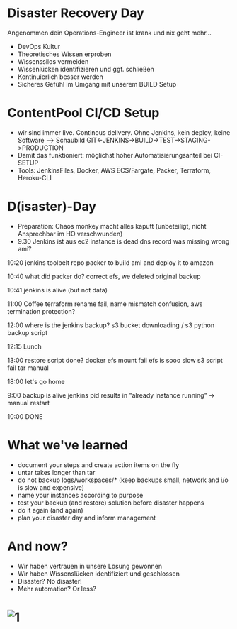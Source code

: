 # Disaster Recovery Day

Angenommen dein Operations-Engineer ist krank und nix geht mehr... 

- DevOps Kultur 
- Theoretisches Wissen erproben
- Wissenssilos vermeiden
- Wissenlücken identifizieren und ggf. schließen
- Kontinuierlich besser werden
- Sicheres Gefühl im Umgang mit unserem BUILD Setup

# ContentPool CI/CD Setup

- wir sind immer live. Continous delivery. Ohne Jenkins, kein deploy, keine Software
--> Schaubild GIT<-JENKINS->BUILD->TEST->STAGING->PRODUCTION
- Damit das funktioniert: möglichst hoher Automatisierungsanteil bei CI-SETUP
- Tools: JenkinsFiles, Docker, AWS ECS/Fargate, Packer, Terraform, Heroku-CLI

# D(isaster)-Day

- Preparation: Chaos monkey macht alles kaputt (unbeteiligt, nicht Ansprechbar im HO verschwunden)
- 9.30 Jenkins ist aus
ec2 instance is dead
dns record was missing
wrong ami?

10:20 jenkins toolbelt repo 
packer to build ami and deploy it to amazon

10:40 what did packer do?
correct efs, we deleted original backup

10:41 jenkins is alive (but not data)

11:00 Coffee
terraform rename fail, name mismatch confusion, aws termination protection?

12:00 where is the jenkins backup?
s3 bucket downloading / s3 python backup script

12:15 Lunch

13:00 restore script done?
docker efs mount fail
efs is sooo slow
s3 script fail
tar manual

18:00 let's go home

9:00 backup is alive
jenkins pid results in "already instance running" -> manual restart

10:00 DONE

# What we've learned 

- document your steps and create action items on the fly
- untar takes longer than tar
- do not backup logs/workspaces/* (keep backups small, network and i/o is slow and expensive)
- name your instances according to purpose
- test your backup (and restore) solution before disaster happens
- do it again (and again)
- plan your disaster day and inform management

# And now?
- Wir haben vertrauen in unsere Lösung gewonnen
- Wir haben Wissenslücken identifiziert und geschlossen
- Disaster? No disaster!
- Mehr automation? Or less? 

# ![1](1.jpg)